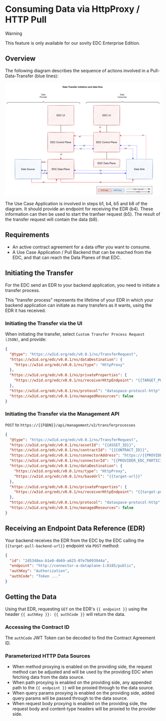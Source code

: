 Consuming Data via HttpProxy / HTTP Pull
========

> [!WARNING]
> This feature is only available for our sovity EDC Enterprise Edition.

## Overview

The following diagram describes the sequence of actions involved in a Pull-Data-Transfer (blue lines):

![data-transfer-methods](images/data-transfer-methods.png)

The Use Case Application is involved in steps b1, b4, b5 and b8 of the diagram. It should provide an endpoint for receiving
the EDR (b4). These information can then be used to start the tranfser request (b5). The result of the transfer request
will contain the data (b8).

## Requirements

- An active contract agreement for a data offer you want to consume.
- A Use Case Application / Pull Backend that can be reached from the EDC, and that can reach the Data Planes of that
  EDC.

## Initiating the Transfer

For the EDC send an EDR to your backend application, you need to initiate a transfer process.

This "transfer process" represents the lifetime of your EDR in which your backend application can initiate as many
transfers as it wants, using the EDR it has received.

### Initiating the Transfer via the UI

When initiating the transfer, select `Custom Transfer Process Request (JSON)`, and provide:

```json
{
  "@type": "https://w3id.org/edc/v0.0.1/ns/TransferRequest",
  "https://w3id.org/edc/v0.0.1/ns/dataDestination": {
    "https://w3id.org/edc/v0.0.1/ns/type": "HttpProxy"
  },
  "https://w3id.org/edc/v0.0.1/ns/privateProperties": {
    "https://w3id.org/edc/v0.0.1/ns/receiverHttpEndpoint": "{{TARGET_PULL_BACKEND_URL}}"
  },
  "https://w3id.org/edc/v0.0.1/ns/protocol": "dataspace-protocol-http",
  "https://w3id.org/edc/v0.0.1/ns/managedResources": false
}
```

### Initiating the Transfer via the Management API

`POST` to `https://{{FQDN}}/api/management/v2/transferprocesses`

```json
{
  "@type": "https://w3id.org/edc/v0.0.1/ns/TransferRequest",
  "https://w3id.org/edc/v0.0.1/ns/assetId": "{{ASSET_ID}}",
  "https://w3id.org/edc/v0.0.1/ns/contractId": "{{CONTRACT_ID}}",
  "https://w3id.org/edc/v0.0.1/ns/connectorAddress": "https://{{PROVIDER_EDC_FQDN}}/api/dsp",
  "https://w3id.org/edc/v0.0.1/ns/connectorId": "{{PROVIDER_EDC_PARTICIPANT_ID}}",
  "https://w3id.org/edc/v0.0.1/ns/dataDestination": {
    "https://w3id.org/edc/v0.0.1/ns/type": "HttpProxy",
    "https://w3id.org/edc/v0.0.1/ns/baseUrl": "{{target-url}}"
  },
  "https://w3id.org/edc/v0.0.1/ns/privateProperties": {
    "https://w3id.org/edc/v0.0.1/ns/receiverHttpEndpoint": "{{target-pull-backend-url}}"
  },
  "https://w3id.org/edc/v0.0.1/ns/protocol": "dataspace-protocol-http",
  "https://w3id.org/edc/v0.0.1/ns/managedResources": false
}
```

## Receiving an Endpoint Data Reference (EDR)

Your backend receives the EDR from the EDC by the EDC calling the `{{target-pull-backend-url}}` endpoint via `POST` method:
```json
{
  "id": "2d5348ea-b1e0-4b69-a625-07e7b093944a",
  "endpoint": "http://connector-a-dataplane-1:8185/public",
  "authKey": "Authorization",
  "authCode": "Token ..."
}
```

## Getting the Data

Using that EDR, requesting `GET` on the EDR's `{{ endpoint }}` using the header `{{ authKey }}: {{ authCode }}`
will return the data.

### Accessing the Contract ID

The `authCode` JWT Token can be decoded to find the Contract Agreement ID.

### Parameterized HTTP Data Sources

- When method proxying is enabled on the providing side, the request method can be adjusted and will be used by the
  providing EDC when fetching data from the data source.
- When path proxying is enabled on the providing side, any appended path to the `{{ endpoint }}` will be proxied through
  to the data source.
- When query params proxying is enabled on the providing side, added query params will be passed through to the data
  source.
- When request body proxying is enabled on the providing side, the request body and content-type headers will be proxied
  to the provider side.

